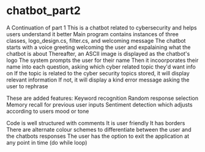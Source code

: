 # chatbot_part2
 A Continuation of part 1
 This is a chatbot related to cybersecurity and helps users understand it better
 Main program contains instances of three classes, logo_design.cs, filter.cs, and welcoming message
 The chatbot starts with a voice greeting welcoming the user and expalaining what the chatbot is about
 Thereafter, an ASCII image is displayed as the chatbot's logo 
 The system prompts the user for their name
 Then it incoorporates their name into each question, asking which cyber related topic they'd want info on
 If the topic is related to the cyber security topics stored, it will display relevant information
 If not, it will display a kind error message asking the user to rephrase
 
 These are added features:
 Keyword recognition
 Random response selection
 Memory recall for previous user inputs
 Sentiment detection which adjusts according to users mood or tone

 Code is well structured with comments
 It is user friendly
 It has borders 
 There are alternate colour schemes to differentiate between the user and the chatbots responses
 The user has the option to exit the application at any point in time (do while loop)

